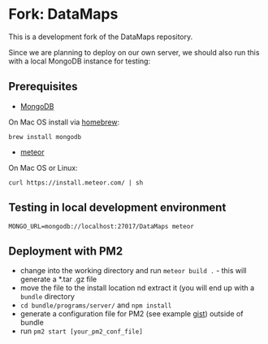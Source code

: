 # Fork: DataMaps

This is a development fork of the DataMaps repository.

Since we are planning to deploy on our own server, we should also run this with a local MongoDB instance for testing:

## Prerequisites

* [MongoDB](https://docs.mongodb.org/manual/installation/)

On Mac OS install via [homebrew](http://brew.sh/):

`brew install mongodb`

* [meteor](https://www.meteor.com/install) 

On Mac OS or Linux:

`curl https://install.meteor.com/ | sh`

## Testing in local development environment

`MONGO_URL=mongodb://localhost:27017/DataMaps meteor`

## Deployment with PM2

* change into the working directory and run `meteor build .` - this will generate a *.tar .gz file
* move the file to the install location nd extract it (you will end up with a `bundle` directory
* `cd bundle/programs/server/` and `npm install`
* generate a configuration file for PM2 (see example [gist](https://gist.github.com/fcbee3b520b4fdf97552.git)) outside of bundle
* run `pm2 start [your_pm2_conf_file]`
